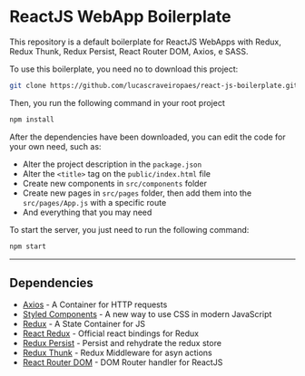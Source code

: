 # ReactJS WebApp Boilerplate

This repository is a default boilerplate for ReactJS WebApps with Redux, Redux Thunk, Redux Persist, React Router DOM, Axios, e SASS.

To use this boilerplate, you need no to
download this project:

```bash
git clone https://github.com/lucascraveiropaes/react-js-boilerplate.git
```

Then, you run the following command in your root project

```bash
npm install
```

After the dependencies have been downloaded, you can edit the code for your own need, such as:

* Alter the project description in the ```package.json```
* Alter the ```<title>``` tag on the ```public/index.html``` file
* Create new components in ```src/components``` folder
* Create new pages in ```src/pages``` folder, then add them into the ```src/pages/App.js``` with a specific route
* And everything that you may need

To start the server, you just need to run the following command:

```bash
npm start
```
------------------------

## Dependencies

* [Axios](https://github.com/axios/axios/) - A Container for HTTP requests
* [Styled Components](https://styled-components.com/) - A new way to use CSS in modern JavaScript
* [Redux](https://github.com/reduxjs/redux) - A State Container for JS
* [React Redux](https://github.com/reduxjs/react-redux) - Official react bindings for Redux
* [Redux Persist](https://github.com/rt2zz/redux-persist) - Persist and rehydrate the redux store
* [Redux Thunk](https://github.com/reduxjs/redux-thunk) - Redux Middleware for asyn actions
* [React Router DOM](https://www.npmjs.com/package/react-router-dom) - DOM Router handler for ReactJS

